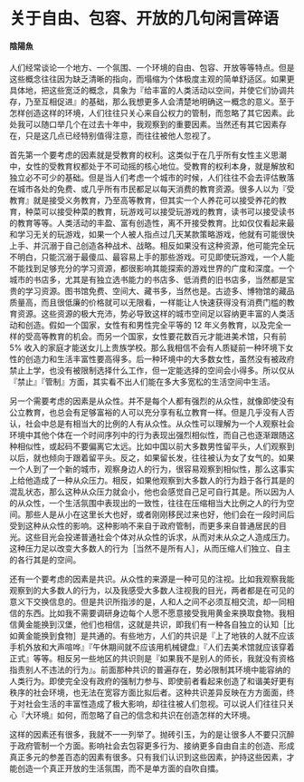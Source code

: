 # 关于自由、包容、开放的几句闲言碎语

#### 陰陽魚

人们经常谈论一个地方、一个氛围、一个环境的自由、包容、开放等等特点。但是这些概念往往因为缺乏清晰的指向，而塌缩为个体极度主观的简单舒适区。如果更具体地，把这些宽泛的概念，具象为『给丰富的人类活动以空间，并使它们协调共存，乃至互相促进』的基础，那么我想更多人会清楚地明确这一概念的意义。至于怎样创造这样的环境，人们往往只关心来自公权力的管制，而忽略了其它因素。此处我可以随口举几个在过去十年中，我观察到的重要因素。当然还有其它因素存在，只是这几点已经特别值得注意，而往往被他人忽视了。

首先第一个要考虑的因素就是受教育的权利。这类似于在几乎所有女性主义思潮中，女性的受教育权都处于不可动摇的核心地位。受教育的权利本身，就是解放和独立必不可少的基础。但是当人们考虑一个城市的时候，人们往往不会去评估散落在城市各处的免费、或几乎所有市民都足以每天消费的教育资源。很多人以为『受教育』就是接受义务教育，乃至高等教育，但其实一个人养花可以接受养花的教育，种菜可以接受种菜的教育，玩游戏可以接受玩游戏的教育，读书可以接受读书的教育等等。人类活动的丰盈、富有创造性，离不开接受教育。比如仅仅看起来最和学习无关的玩游戏，如果一个人被人指点过几天某款策略游戏，他就有可能很快上手、并沉溺于自己创造各种战术、战略。相反如果没有这种资源，他可能完全玩不明白，只能沉溺于最傻瓜、最容易上手的那些游戏。可见即使玩游戏，一个人能不能找到足够充分的学习资源，都很影响其能探索的游戏世界的广度和深度。一个城市的书店多，尤其是有独立选书能力的书店多、低消费的旧书店多，当然都是宝贵的学习资源。图书馆免费、空间大、藏书多，当然也是。古迹多、博物馆的藏品质量高，而且很低廉的价格就可以无限看，一样能让人快速获得没有消费门槛的教育资源。这些资源的极大充沛，势必导致这样的城市空间足以容纳更丰富的人类活动和创造。假如一个国家，女性有和男性完全平等的 12 年义务教育，以及完全一样的受高等教育的机会。而另一个国家，女性要花数百元才能进美术馆，只有前 5% 收入的家庭才能送女儿上贵族学校。那么我相信不会有人质疑前一种环境下女性的创造力和生活丰富性要高得多。后一种环境中的大多数女性，虽然没有被政府禁止上学，也没有被限制选择什么工作，但一定能选择的空间会小得多。所以仅从『禁止』『管制』方面，其实看不出人们能在多大多宽松的生活空间中生活。

另一个需要考虑的因素是从众性。并不是每个人都有强烈的从众性，就像即使没有公立教育，也总会有足够富裕的人可以充分享有私立教育一样。但是几乎没有人否认，社会中总是有相当大的比例的人有从众性。从众性可以理解为一个人观察社会环境中其他个体在一个时间序列中的行为表现出强烈相似性，而自己也逐渐跟随这种相似性，或起码不要偏离它太远。比如中国以前大多数男性留平头，人们观察到以后，就也倾向于跟着留平头。反之，如果留长发，往往被认为女了女气的。如果一个人到了一个新的城市，观察身边人的行为，很容易观察到相似性，那么这事实上给他造成了一种从众压力。相反，如果他观察到大多数人的行为趋于各行其是的混乱状态，那么这种从众压力就会小，他也会感觉自己足可自行其是。所以因为人的从众性，一个生活氛围中表现出的一致性，往往在压缩相当大比例之人的行为空间。那些人是从小在这里长大也好，或者刚刚移民过来也好，他们会在一段时间后受到这种从众性的影响。这种影响不来自于政府管制，而更多来自普通居民的目光。这些目光会投递普通社会个体对从众性的诉求，从而对未从众之人造成压力。这种压力足以改变大多数人的行为［当然不是所有人］，从而压缩人们独立、自主的各行其是的空间。

还有一个要考虑的因素是共识。从众性的来源是一种可见的注视。比如我观察我能观察到的大多数人的行为，以及我感受大多数人注视我的目光，两者都是在可见的意义下交换信息的。但是共识所指涉的是，人和人之间不必须互相交流，却一同相信的东西。比如我不需要调研身边每个人愿不愿意接受我用黄金来换取食物。我相信黄金能换到汉堡，他们也相信，这就是共识，即我们有一种各自独立的认知［比如黄金能换到食物］是共通的。有些地方，人们的共识是『上了地铁的人就不应该手机外放和大声喧哗』『午休期间就不应该用机械键盘』『人们去美术馆就应该穿着正式』等等。相反另一些地区的共识则是『如果我不是别人的师长，我就没有资格指责别人不违法的行为』。前面那种共识的普遍存在，势必限制其环境中能容纳的人类行为。即使完全没有政府的强制力参与、即使前者看起来创造了和谐美好更有秩序的社会环境，也无法在宽容方面比拟后者。这种共识差异反映在方方面面，终于对社会生活的丰富性造成了极大影响，却往往被人们忽视。可以说人们往往只关心『大环境』如何，而忽略了自己的信念和共识在创造怎样的大环境。

这样的因素还有很多，我就不一一列举了。抛砖引玉，为的是让很多人不要只沉醉于政府管制一个方面。影响社会去包容更多行为、接纳更多自由自主的创造、形成真正多元的参差百态的因素有很多。只有我们认识到这些因素，护持这些因素，才能创造一个真正开放的生活氛围，而不是单方面的自吹自擂。